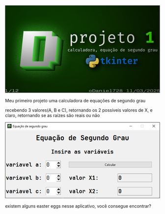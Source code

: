 ![appbanner](screenshots/appbannerprojeto1.png)

Meu primeiro projeto
uma calculadora de equações de segundo grau

recebendo 3 valores(A, B e C), retornando os 2 possíveis valores de X, e claro, retornando se as raízes são reais ou não

![app](screenshots/app.png)

existem alguns easter eggs nesse aplicativo, você consegue encontrar?